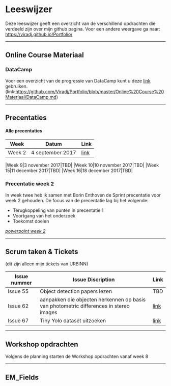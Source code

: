 # Leeswijzer
Deze leeswijzer geeft een overzicht van de verschillend opdrachten die verdeeld zijn over mijn github pagina. 
Voor een andere weergave ga naar: https://viradj.github.io/Portfolio/ 


--------------------------------------------------------------------

## Online Course Materiaal

### DataCamp
Voor een overzicht van de progressie van DataCamp kunt u deze [link](https://github.com/Viradj/Portfolio/blob/master/Online%20Course%20Materiaal/DataCamp.md) gebruiken. 
(link:https://github.com/Viradj/Portfolio/blob/master/Online%20Course%20Materiaal/DataCamp.md)

---------------------------------------------------------------------





## Precentaties

#### Alle precentaties

| Week | Datum | Link |
|----------|----------|--------|
|Week 2|4 september 2017|[link](https://github.com/Viradj/Portfolio-ADS/blob/master/Precentatie/Sprint%201%20%5Bweek%202%5D%20(powerpoint%202)%20-%20EM_Fields.pdf)|

|Week 9|3 november 2017|TBD|
|Week 10|10 november 2017|TBD|
|Week 15|11 december 2017|TBD|
|Week 16|18 december 2017|TBD|


### Precentatie week 2

In week twee heb ik samen met Borin Enthoven de Sprint precentatie voor week 2 gehouden. 
De focus van de precentatie lag bij het volgende:
- Terugkoppeling van punten in precentatie 1 
- Voortgang van het onderzoek
- Toekomst doelen

[_powerpoint week 2_](https://github.com/Viradj/Portfolio-ADS/blob/master/Precentatie/Sprint%201%20%5Bweek%202%5D%20(powerpoint%202)%20-%20EM_Fields.pdf)




-----------------------------------------------------------------------------------


## Scrum taken & Tickets
(dit zijn alleen mijn tickets van URBINN) 



| Issue nummer | Issue Discription | Link |
| -------------|--------------|------|
| Issue 55 | Object detection papers lezen | TBD |
| Issue 62     | aanpakken die objecten herkennen op basis van photometric differences in stereo images  |[link](https://github.com/Viradj/Portfolio/blob/master/Scrum%20taken%20%26%20Tickets/Issue%2062%20-%20aanpakken%20die%20objecten%20herkennen%20op%20basis%20van%20photometric%20differences%20in%20stereo%20images/Issue%2062%20-%20photometric%20differen.pdf)      |
| Issue 67     | Tiny Yolo dataset uitzoeken  |[link](https://github.com/Viradj/Portfolio/blob/master/Scrum%20taken%20%26%20Tickets/Issue%2067%20-%20Tiny%20Yolo%20dataset%20uitzoeken/Issue%2067%20-%20Tiny%20YOLO%20datasets%20.pdf)      |





------------------------------------------------------------------------------------------

## Workshop opdrachten

Volgens de planning starten de Workshop opdrachten vanaf week 8


---------------------------------------------------------------------------------------------


## EM_Fields






